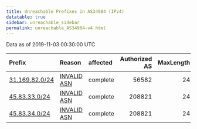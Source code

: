 ```yaml
---
title: Unreachable Prefixes in AS34984 (IPv4)
datatable: true
sidebar: unreachable_sidebar
permalink: unreachable_AS34984-v4.html
---
```


Data as of 2019-11-03 00:30:00 UTC


<div class="datatable-begin"></div>

| Prefix                                                 | Reason                                                                                                | affected   |   Authorized AS |   MaxLength | Anchor                                         |   unreachable /24s |
|:-------------------------------------------------------|:------------------------------------------------------------------------------------------------------|:-----------|----------------:|------------:|:-----------------------------------------------|-------------------:|
| [31.169.82.0/24](https://stat.ripe.net/31.169.82.0/24) | [INVALID ASN](https://rpki-validator.ripe.net/announcement-preview?asn=AS34984&prefix=31.169.82.0/24) | complete   |           56582 |          24 | [RIPE](unreachable_RIPE_NCC_RPKI_Root-v4.html) |                  1 |
| [45.83.33.0/24](https://stat.ripe.net/45.83.33.0/24)   | [INVALID ASN](https://rpki-validator.ripe.net/announcement-preview?asn=AS34984&prefix=45.83.33.0/24)  | complete   |          208821 |          24 | [RIPE](unreachable_RIPE_NCC_RPKI_Root-v4.html) |                  1 |
| [45.83.34.0/24](https://stat.ripe.net/45.83.34.0/24)   | [INVALID ASN](https://rpki-validator.ripe.net/announcement-preview?asn=AS34984&prefix=45.83.34.0/24)  | complete   |          208821 |          24 | [RIPE](unreachable_RIPE_NCC_RPKI_Root-v4.html) |                  1 |

<div class="datatable-end"></div>
